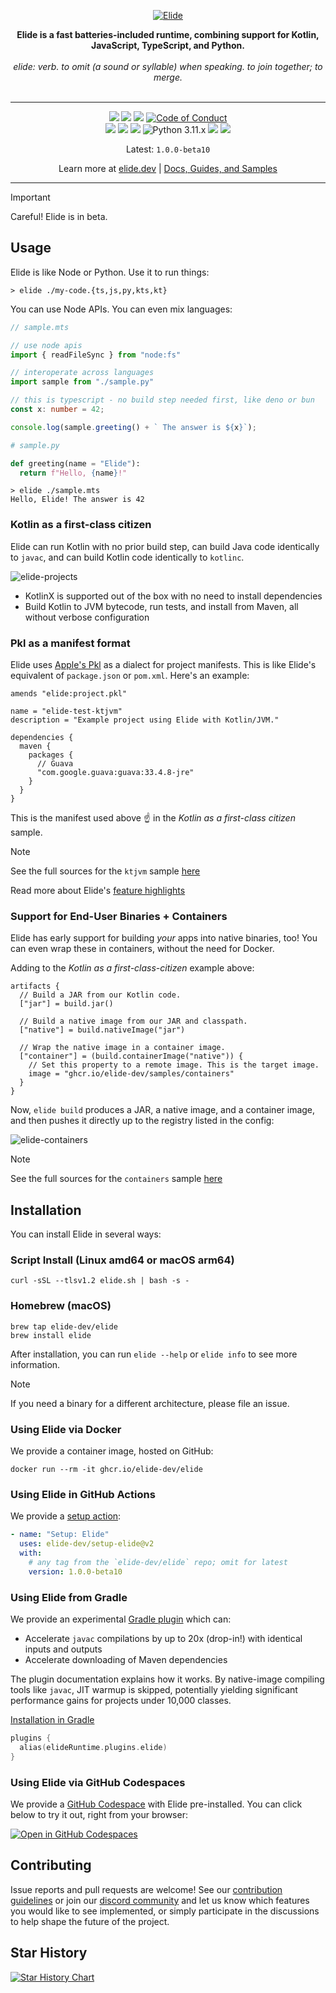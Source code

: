 <p align="center">
  <a href="https://github.com/elide-dev">
    <img src="https://static.elide.dev/assets/org-profile/creative/elide-banner-purple.png" alt="Elide" />
  </a>
</p>

<p align="center">
<b>Elide is a fast batteries-included runtime, combining support for Kotlin, JavaScript, TypeScript, and Python.</b>
<br />
<br />
<i>elide: verb. to omit (a sound or syllable) when speaking. to join together; to merge.</i>
<br />
<br />
</p>

<hr />

<p align="center">
  <a href="https://github.com/elide-dev/elide/actions/workflows/build.ci.yml"><img src="https://github.com/elide-dev/elide/actions/workflows/on.push.yml/badge.svg" /></a>
  <a href="https://codecov.io/gh/elide-dev/elide"><img src="https://codecov.io/gh/elide-dev/elide/branch/main/graph/badge.svg?token=FXxhJlpKG3" /></a>
  <a href="https://bestpractices.coreinfrastructure.org/projects/7690"><img src="https://bestpractices.coreinfrastructure.org/projects/7690/badge" /></a>
  <a href="https://github.com/elide-dev/elide"><img src="https://img.shields.io/badge/Contributor%20Covenant-v1.4-ff69b4.svg" alt="Code of Conduct" /></a>
  <br />
  <a href="https://elide.dev/discord"><img src="https://img.shields.io/discord/1119121740161884252?b1&logo=discord&logoColor=white&label=Discord" /></a>
  <a href="https://262.ecma-international.org/13.0/"><img src="https://img.shields.io/badge/-ECMA2024-blue.svg?logo=javascript&logoColor=white" /></a>
  <a href="https://typescriptlang.org"><img src="https://img.shields.io/badge/-TypeScript-blue.svg?logo=typescript&logoColor=white" /></a>
  <img alt="Python 3.11.x" src="https://img.shields.io/badge/Python%203.11.x-green?style=flat&logo=python&logoColor=white&color=blue">
  <a href="https://pkl-lang.org"><img src="https://img.shields.io/badge/-Pkl-blue.svg?logo=apple&logoColor=white" /></a>
  <a href="https://kotlinlang.org"><img src="https://img.shields.io/badge/-Kotlin-blue.svg?logo=kotlin&logoColor=white" /></a>
</p>

<p align="center">
Latest: <code>1.0.0-beta10</code>
</p>
<p align="center">
  Learn more at <a href="https://elide.dev">elide.dev</a> | <a href="https://docs.elide.dev">Docs, Guides, and Samples</a>
</p>

<hr />

> [!IMPORTANT]
> Careful! Elide is in beta.

## Usage

Elide is like Node or Python. Use it to run things:
```shell
> elide ./my-code.{ts,js,py,kts,kt}
```

You can use Node APIs. You can even mix languages:
```typescript
// sample.mts

// use node apis
import { readFileSync } from "node:fs"

// interoperate across languages 
import sample from "./sample.py"

// this is typescript - no build step needed first, like deno or bun
const x: number = 42;

console.log(sample.greeting() + ` The answer is ${x}`);
```
```python
# sample.py

def greeting(name = "Elide"):
  return f"Hello, {name}!"
```

```shell
> elide ./sample.mts
Hello, Elide! The answer is 42
```

### Kotlin as a first-class citizen

Elide can run Kotlin with no prior build step, can build Java code identically to `javac`, and can build Kotlin code identically to `kotlinc`.

![elide-projects](./project/gifs/init-build-test.gif)

- KotlinX is supported out of the box with no need to install dependencies
- Build Kotlin to JVM bytecode, run tests, and install from Maven, all without verbose configuration

### Pkl as a manifest format

Elide uses [Apple's Pkl](https://pkl-lang.org) as a dialect for project manifests. This is like Elide's equivalent of `package.json` or `pom.xml`. Here's an example:

```pkl
amends "elide:project.pkl"

name = "elide-test-ktjvm"
description = "Example project using Elide with Kotlin/JVM."

dependencies {
  maven {
    packages {
      // Guava
      "com.google.guava:guava:33.4.8-jre"
    }
  }
}
```

This is the manifest used above :point_up: in the _Kotlin as a first-class citizen_ sample.

> [!NOTE]
> See the full sources for the `ktjvm` sample [here](https://github.com/elide-dev/elide/tree/main/packages/cli/src/projects/ktjvm)

Read more about Elide's [feature highlights](https://elide.dev)

### Support for End-User Binaries + Containers

Elide has early support for building _your_ apps into native binaries, too! You can even wrap these in containers,
without the need for Docker.

Adding to the _Kotlin as a first-class-citizen_ example above:
```pkl
artifacts {
  // Build a JAR from our Kotlin code.
  ["jar"] = build.jar()

  // Build a native image from our JAR and classpath.
  ["native"] = build.nativeImage("jar")

  // Wrap the native image in a container image.
  ["container"] = (build.containerImage("native")) {
    // Set this property to a remote image. This is the target image.
    image = "ghcr.io/elide-dev/samples/containers"
  }
}
```

Now, `elide build` produces a JAR, a native image, and a container image, and then pushes it directly up to the registry
listed in the config:

![elide-containers](./project/gifs/containers.gif)

> [!NOTE]
> See the full sources for the `containers` sample [here](https://github.com/elide-dev/elide/tree/main/packages/cli/src/projects/containers)

## Installation

You can install Elide in several ways:

### Script Install (Linux amd64 or macOS arm64)

```shell
curl -sSL --tlsv1.2 elide.sh | bash -s -
```

### Homebrew (macOS)
```shell
brew tap elide-dev/elide
brew install elide
```

After installation, you can run `elide --help` or `elide info` to see more information.

> [!NOTE]
> If you need a binary for a different architecture, please file an issue.

### Using Elide via Docker

We provide a container image, hosted on GitHub:

```
docker run --rm -it ghcr.io/elide-dev/elide
```

### Using Elide in GitHub Actions

We provide a [setup action](https://github.com/marketplace/actions/setup-elide):

```yaml
- name: "Setup: Elide"
  uses: elide-dev/setup-elide@v2
  with:
    # any tag from the `elide-dev/elide` repo; omit for latest
    version: 1.0.0-beta10
```

### Using Elide from Gradle

We provide an experimental [Gradle plugin](https://github.com/elide-dev/gradle) which can:

- Accelerate `javac` compilations by up to 20x (drop-in!) with identical inputs and outputs
- Accelerate downloading of Maven dependencies

The plugin documentation explains how it works. By native-image compiling tools like `javac`, JIT warmup is skipped, potentially yielding significant performance gains for projects under 10,000 classes.

[Installation in Gradle](https://github.com/elide-dev/gradle)
```kotlin
plugins {
  alias(elideRuntime.plugins.elide)
}
```

### Using Elide via GitHub Codespaces

We provide a [GitHub Codespace](https://github.com/features/codespaces) with Elide pre-installed. You can click below to try it out, right from your browser:

[![Open in GitHub Codespaces](https://github.com/codespaces/badge.svg)](https://codespaces.new/elide-dev/elide?devcontainer_path=.devcontainer%2Fdevcontainer.json)

## Contributing

Issue reports and pull requests are welcome! See our [contribution guidelines](CONTRIBUTING.md) or join our [discord community](https://elide.dev/discord) and let us know which features you would like to see implemented, or simply participate in the discussions to help shape the future of the project.

## Star History

[![Star History Chart](https://api.star-history.com/svg?repos=elide-dev/elide&type=Date)](https://star-history.com/#elide-dev/elide)

[1]: https://kotlinlang.org/
[2]: https://graalvm.org/
[3]: https://micronaut.io/
[4]: https://reactjs.org/
[5]: https://developers.google.com/protocol-buffers
[6]: https://grpc.io/
[7]: https://developers.google.com/closure
[8]: https://bazel.build/
[9]: https://gradle.org/
[10]: https://developers.google.com/speed/pagespeed/module
[11]: https://github.com/sgammon/elide/tree/master
[12]: https://github.com/sgammon/elide
[13]: https://buf.build
[14]: https://esbuild.github.io/

